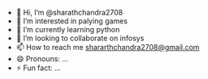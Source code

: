 - 👋 Hi, I’m @sharathchandra2708
- 👀 I’m interested in palying games
- 🌱 I’m currently learning python
- 💞️ I’m looking to collaborate on infosys
- 📫 How to reach me shararthchandra2708@gmail.com
- 😄 Pronouns: ...
- ⚡ Fun fact: ...

<!---
sharathchandra2708/sharathchandra2708 is a ✨ special ✨ repository because its `README.md` (this file) appears on your GitHub profile.
You can click the Preview link to take a look at your changes.
--->
